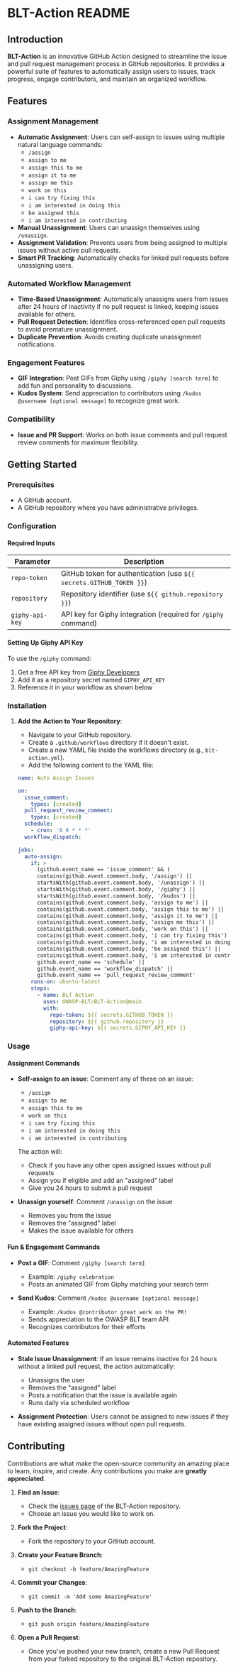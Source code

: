 # BLT-Action README

## Introduction

**BLT-Action** is an innovative GitHub Action designed to streamline the issue and pull request management process in GitHub repositories. It provides a powerful suite of features to automatically assign users to issues, track progress, engage contributors, and maintain an organized workflow.

## Features

### Assignment Management
- **Automatic Assignment**: Users can self-assign to issues using multiple natural language commands:
  - `/assign`
  - `assign to me`
  - `assign this to me`
  - `assign it to me`
  - `assign me this`
  - `work on this`
  - `i can try fixing this`
  - `i am interested in doing this`
  - `be assigned this`
  - `i am interested in contributing`
- **Manual Unassignment**: Users can unassign themselves using `/unassign`.
- **Assignment Validation**: Prevents users from being assigned to multiple issues without active pull requests.
- **Smart PR Tracking**: Automatically checks for linked pull requests before unassigning users.

### Automated Workflow Management
- **Time-Based Unassignment**: Automatically unassigns users from issues after 24 hours of inactivity if no pull request is linked, keeping issues available for others.
- **Pull Request Detection**: Identifies cross-referenced open pull requests to avoid premature unassignment.
- **Duplicate Prevention**: Avoids creating duplicate unassignment notifications.

### Engagement Features
- **GIF Integration**: Post GIFs from Giphy using `/giphy [search term]` to add fun and personality to discussions.
- **Kudos System**: Send appreciation to contributors using `/kudos @username [optional message]` to recognize great work.

### Compatibility
- **Issue and PR Support**: Works on both issue comments and pull request review comments for maximum flexibility.

## Getting Started

### Prerequisites

- A GitHub account.
- A GitHub repository where you have administrative privileges.

### Configuration

#### Required Inputs

| Parameter | Description |
|-----------|-------------|
| `repo-token` | GitHub token for authentication (use `${{ secrets.GITHUB_TOKEN }}`) |
| `repository` | Repository identifier (use `${{ github.repository }}`) |
| `giphy-api-key` | API key for Giphy integration (required for `/giphy` command) |

#### Setting Up Giphy API Key

To use the `/giphy` command:
1. Get a free API key from [Giphy Developers](https://developers.giphy.com/)
2. Add it as a repository secret named `GIPHY_API_KEY`
3. Reference it in your workflow as shown below

### Installation

1. **Add the Action to Your Repository**:
   - Navigate to your GitHub repository.
   - Create a `.github/workflows` directory if it doesn't exist.
   - Create a new YAML file inside the workflows directory (e.g., `blt-action.yml`).
   - Add the following content to the YAML file:

    ```yml
    name: Auto Assign Issues
    
    on:
      issue_comment:
        types: [created]
      pull_request_review_comment:
        types: [created]
      schedule:
        - cron: '0 0 * * *'
      workflow_dispatch:
    
    jobs:
      auto-assign:
        if: >
          (github.event_name == 'issue_comment' && (
          contains(github.event.comment.body, '/assign') || 
          startsWith(github.event.comment.body, '/unassign') || 
          startsWith(github.event.comment.body, '/giphy') || 
          startsWith(github.event.comment.body, '/kudos') || 
          contains(github.event.comment.body, 'assign to me') || 
          contains(github.event.comment.body, 'assign this to me') || 
          contains(github.event.comment.body, 'assign it to me') || 
          contains(github.event.comment.body, 'assign me this') || 
          contains(github.event.comment.body, 'work on this') || 
          contains(github.event.comment.body, 'i can try fixing this') || 
          contains(github.event.comment.body, 'i am interested in doing this') || 
          contains(github.event.comment.body, 'be assigned this') || 
          contains(github.event.comment.body, 'i am interested in contributing'))) || 
          github.event_name == 'schedule' || 
          github.event_name == 'workflow_dispatch' ||
          github.event_name == 'pull_request_review_comment'
        runs-on: ubuntu-latest
        steps:
          - name: BLT Action
            uses: OWASP-BLT/BLT-Action@main
            with:
              repo-token: ${{ secrets.GITHUB_TOKEN }}
              repository: ${{ github.repository }}
              giphy-api-key: ${{ secrets.GIPHY_API_KEY }}
    
    ```


### Usage

#### Assignment Commands
- **Self-assign to an issue**: Comment any of these on an issue:
  - `/assign`
  - `assign to me`
  - `assign this to me`
  - `work on this`
  - `i can try fixing this`
  - `i am interested in doing this`
  - `i am interested in contributing`
  
  The action will:
  - Check if you have any other open assigned issues without pull requests
  - Assign you if eligible and add an "assigned" label
  - Give you 24 hours to submit a pull request
  
- **Unassign yourself**: Comment `/unassign` on the issue
  - Removes you from the issue
  - Removes the "assigned" label
  - Makes the issue available for others

#### Fun & Engagement Commands
- **Post a GIF**: Comment `/giphy [search term]`
  - Example: `/giphy celebration`
  - Posts an animated GIF from Giphy matching your search term
  
- **Send Kudos**: Comment `/kudos @username [optional message]`
  - Example: `/kudos @contributor great work on the PR!`
  - Sends appreciation to the OWASP BLT team API
  - Recognizes contributors for their efforts

#### Automated Features
- **Stale Issue Unassignment**: If an issue remains inactive for 24 hours without a linked pull request, the action automatically:
  - Unassigns the user
  - Removes the "assigned" label
  - Posts a notification that the issue is available again
  - Runs daily via scheduled workflow

- **Assignment Protection**: Users cannot be assigned to new issues if they have existing assigned issues without open pull requests.

## Contributing

Contributions are what make the open-source community an amazing place to learn, inspire, and create. Any contributions you make are **greatly appreciated**.

1. **Find an Issue**:
   - Check the [issues page](../issues) of the BLT-Action repository.
   - Choose an issue you would like to work on.

2. **Fork the Project**:
   - Fork the repository to your GitHub account.

3. **Create your Feature Branch**:
   - `git checkout -b feature/AmazingFeature`

4. **Commit your Changes**:
   - `git commit -m 'Add some AmazingFeature'`

5. **Push to the Branch**:
   - `git push origin feature/AmazingFeature`

6. **Open a Pull Request**:
   - Once you've pushed your new branch, create a new Pull Request from your forked repository to the original BLT-Action repository.

